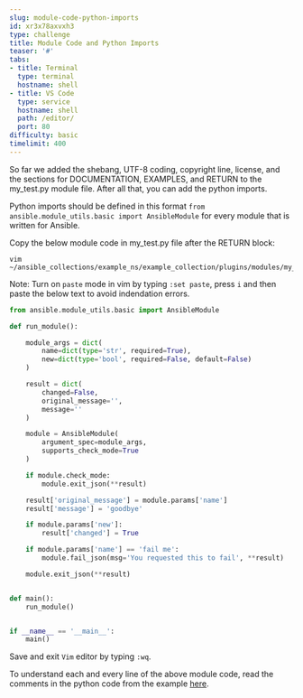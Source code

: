 ```yaml
---
slug: module-code-python-imports
id: xr3x78axvxh3
type: challenge
title: Module Code and Python Imports
teaser: '#'
tabs:
- title: Terminal
  type: terminal
  hostname: shell
- title: VS Code
  type: service
  hostname: shell
  path: /editor/
  port: 80
difficulty: basic
timelimit: 400
---
```

So far we added the shebang, UTF-8 coding, copyright line, license, and the sections for DOCUMENTATION, EXAMPLES, and RETURN to the my_test.py module file. After all that, you can add the python imports.

Python imports should be defined in this format `from ansible.module_utils.basic import AnsibleModule` for every module that is written for Ansible.

Copy the below module code in my_test.py file after the RETURN block:

```
vim ~/ansible_collections/example_ns/example_collection/plugins/modules/my_test.py
```

Note: Turn on `paste` mode in vim by typing `:set paste`, press `i` and then paste the below text to avoid indendation errors.

```python
from ansible.module_utils.basic import AnsibleModule

def run_module():

    module_args = dict(
        name=dict(type='str', required=True),
        new=dict(type='bool', required=False, default=False)
    )

    result = dict(
        changed=False,
        original_message='',
        message=''
    )

    module = AnsibleModule(
        argument_spec=module_args,
        supports_check_mode=True
    )

    if module.check_mode:
        module.exit_json(**result)

    result['original_message'] = module.params['name']
    result['message'] = 'goodbye'

    if module.params['new']:
        result['changed'] = True

    if module.params['name'] == 'fail me':
        module.fail_json(msg='You requested this to fail', **result)

    module.exit_json(**result)


def main():
    run_module()


if __name__ == '__main__':
    main()
```

Save and exit `Vim` editor by typing `:wq`.

To understand each and every line of the above module code, read the comments in the python code from the example [here](https://github.com/ansible/ansible/blob/devel/examples/scripts/my_test.py).
